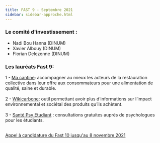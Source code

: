 ```yaml
---
title: FAST 9 - Septembre 2021 
sidebar: sidebar-approche.html
---
```


### **Le comité d'investissement :** ### 
- Nadi Bou Hanna (DINUM)
- Xavier Albouy (DINUM)
- Florian Delezenne (DINUM)

### **Les lauréats Fast 9:** ###
1 - [Ma cantine](https://ma-cantine.beta.gouv.fr/accueil/): accompagner au mieux les acteurs de la restauration collective dans leur offre aux consommateurs pour une alimentation de qualité, saine et durable.<br/><br/>
2 - [Wikicarbone](https://wikicarbone.beta.gouv.fr): outil permettant avoir plus d’informations sur l’impact environnemental et sociétal des produits qu’ils achètent.<br/><br/>
3 - [Santé Psy Etudiant](https://santepsy.etudiant.gouv.fr) : consultations gratuites auprès de psychologues pour les étudiants.<br/><br/>

[Appel à candidature du Fast 10 jusqu'au 8 novembre 2021](https://blog.beta.gouv.fr/dinsic/2021/10/07/découvrez-les-lauréats-du-fast-9-et-postulez-au-fast-10/)
